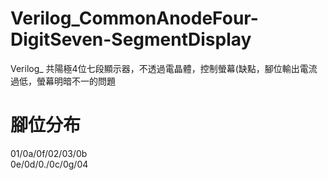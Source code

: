 # Verilog_CommonAnodeFour-DigitSeven-SegmentDisplay
Verilog_ 共陽極4位七段顯示器，不透過電晶體，控制螢幕(缺點，腳位輸出電流過低，螢幕明暗不一的問題
# 腳位分布
01/0a/0f/02/03/0b
<br>
0e/0d/0./0c/0g/04

